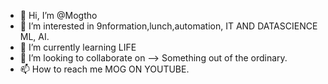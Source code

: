 - 👋 Hi, I’m @Mogtho
- 👀 I’m interested in 9nformation,lunch,automation, IT AND DATASCIENCE ML, AI.  
- 🌱 I’m currently learning LIFE  
- 💞️ I’m looking to collaborate on --> Something out of the ordinary. 
- 📫 How to reach me MOG ON YOUTUBE. 

<!---
Mogtho/Mogtho is a ✨ special ✨ repository because its `README.md` (this file) appears on your GitHub profile.
You can click the Preview link to take a look at your changes.
--->
